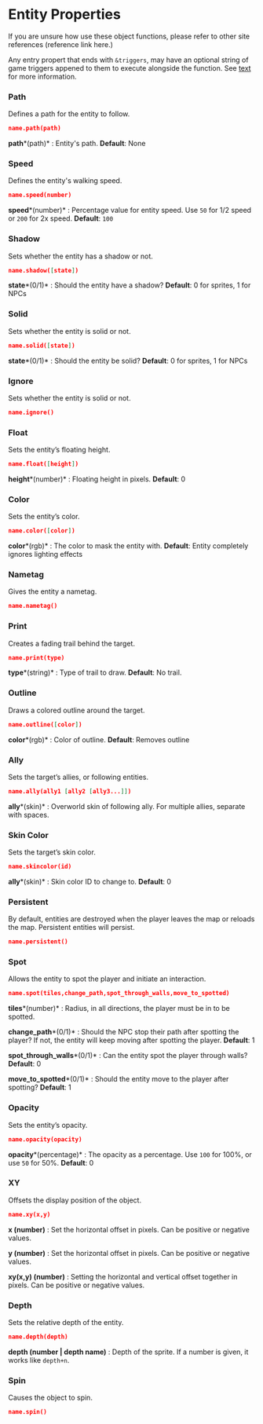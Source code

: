 # Entity Properties

If you are unsure how use these object functions, please refer to other site references (reference link here.)

Any entry propert that ends with `&triggers`, may have an optional string of game triggers appened to them to execute alongside the function. See [text](triggers.md) for more information.

### Path
Defines a path for the entity to follow.
```json
name.path(path)
```
**path***(path)*
: Entity's path.
**Default**: None

### Speed
Defines the entity's walking speed.
```json
name.speed(number)
```
**speed***(number)*
: Percentage value for entity speed. Use `50` for 1/2 speed or `200` for 2x speed.
**Default**: `100`

### Shadow
Sets whether the entity has a shadow or not.
```json
name.shadow([state])
```
**state***(0/1)*
: Should the entity have a shadow?
**Default**: 0 for sprites, 1 for NPCs

### Solid
Sets whether the entity is solid or not.
```json
name.solid([state])
```
**state***(0/1)*
: Should the entity be solid?
**Default**: 0 for sprites, 1 for NPCs

### Ignore
Sets whether the entity is solid or not.
```json
name.ignore()
```

### Float
Sets the entity’s floating height.
```json
name.float([height])
```
**height***(number)*
: Floating height in pixels.
**Default**: 0

### Color
Sets the entity’s color.
```json
name.color([color])
```
**color***(rgb)*
: The color to mask the entity with.
**Default**: Entity completely ignores lighting effects

### Nametag
Gives the entity a nametag.
```json
name.nametag()
```

### Print
Creates a fading trail behind the target.
```json
name.print(type)
```
**type***(string)*
: Type of trail to draw.
**Default**: No trail.

### Outline
Draws a colored outline around the target.
```json
name.outline([color])
```
**color***(rgb)*
: Color of outline.
**Default**: Removes outline

### Ally
Sets the target’s allies, or following entities.
```json
name.ally(ally1 [ally2 [ally3...]])
```
**ally***(skin)*
: Overworld skin of following ally. For multiple allies, separate with spaces.

### Skin Color
Sets the target’s skin color.
```json
name.skincolor(id)
```
**ally***(skin)*
: Skin color ID to change to.
**Default**: 0

### Persistent
By default, entities are destroyed when the player leaves the map or reloads the map. Persistent entities will persist.
```json
name.persistent()
```

### Spot
Allows the entity to spot the player and initiate an interaction.
```json
name.spot(tiles,change_path,spot_through_walls,move_to_spotted)
```
**tiles***(number)*
: Radius, in all directions, the player must be in to be spotted.

**change_path***(0/1)*
: Should the NPC stop their path after spotting the player? If not, the entity will keep moving after spotting the player.
**Default**: 1

**spot_through_walls***(0/1)*
: Can the entity spot the player through walls?
**Default**: 0

**move_to_spotted***(0/1)*
: Should the entity move to the player after spotting?
**Default**: 1

### Opacity
Sets the entity’s opacity.
```json
name.opacity(opacity)
```
**opacity***(percentage)*
: The opacity as a percentage. Use `100` for 100%, or use `50` for 50%.
**Default**: 0

### XY
Offsets the display position of the object.

```json 
name.xy(x,y)
```
**x (number)**
: Set the horizontal offset in pixels. Can be positive or negative values.

**y (number)**
: Set the horizontal offset in pixels. Can be positive or negative values.

**xy(x,y) (number)**
    : Setting the horizontal and vertical offset together in pixels. Can be positive or negative values.

### Depth
Sets the relative depth of the entity.

```json 
name.depth(depth)
```
**depth (number | depth name)**
: Depth of the sprite. If a number is given, it works like `depth+n`.

### Spin
Causes the object to spin.

```json 
name.spin()
```

